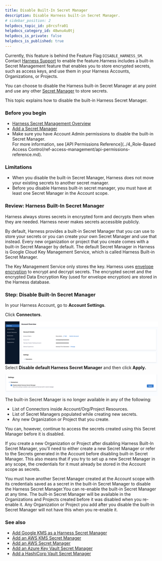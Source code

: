 ```yaml
---
title: Disable Built-In Secret Manager
description: Disable Harness built-in Secret Manager.
# sidebar_position: 2
helpdocs_topic_id: p8rcsfra01
helpdocs_category_id: 48wnu4u0tj
helpdocs_is_private: false
helpdocs_is_published: true
---
```


Currently, this feature is behind the Feature Flag `DISABLE_HARNESS_SM`. Contact [Harness Support](mailto:support@harness.io) to enable the feature.Harness includes a built-in Secret Management feature that enables you to store encrypted secrets, such as access keys, and use them in your Harness Accounts, Organizations, or Projects.

You can choose to disable the Harness built-in Secret Manager at any point and use any other [Secret Manager](add-secrets-manager.md) to store secrets.

This topic explains how to disable the built-in Harness Secret Manager.

### Before you begin

* [Harness Secret Management Overview](harness-secret-manager-overview.md)
* [Add a Secret Manager](add-secrets-manager.md)
* Make sure you have Account Admin permissions to disable the built-in Secret Manager.  
For more information, see [API Permissions Reference](../4_Role-Based Access Control/ref-access-management/api-permissions-reference.md).

### Limitations

* When you disable the built-in Secret Manager, Harness does not move your existing secrets to another secret manager.
* Before you disable Harness built-in secret manager, you must have at least one Secret Manager in the Account scope.

### Review: Harness Built-In Secret Manager

Harness always stores secrets in encrypted form and decrypts them when they are needed. Harness never makes secrets accessible publicly.

By default, Harness provides a built-in Secret Manager that you can use to store your secrets or you can create your own Secret Manager and use that instead. Every new organization or project that you create comes with a built-in Secret Manager by default. The default Secret Manager in Harness is Google Cloud Key Management Service, which is called Harness Built-in Secret Manager.

The Key Management Service only stores the key. Harness uses [envelope encryption](https://cloud.google.com/kms/docs/envelope-encryption) to encrypt and decrypt secrets. The encrypted secret and the encrypted Data Encryption Key (used for envelope encryption) are stored in the Harness database. 

### Step: Disable Built-In Secret Manager

In your Harness Account, go to **Account Settings**.

Click **Connectors**.

![](./static/disable-harness-secret-manager-37.png)
Select **Disable default Harness Secret Manager** and then click **Apply.**

![](./static/disable-harness-secret-manager-38.png)
The built-in Secret Manager is no longer available in any of the following:

* List of Connectors inside Account/Org/Project Resources.
* List of Secret Managers populated while creating new secrets.
* Any new Organization or Project that you create.

 You can, however, continue to access the secrets created using this Secret Manager before it is disabled.

If you create a new Organization or Project after disabling Harness Built-In Secret Manager, you'll need to either create a new Secret Manager or refer to the Secrets generated in the Account before disabling built-in Secret Manager. This also means that if you try to set up a new Secret Manager in any scope, the credentials for it must already be stored in the Account scope as secrets.

You must have another Secret Manager created at the Account scope with its credentials saved as a secret in the built-in Secret Manager to disable the Harness Secret Manager.You can re-enable the built-in Secret Manager at any time. The built-in Secret Manager will be available in the Organizations and Projects created before it was disabled when you re-enable it. Any Organization or Project you add after you disable the built-in Secret Manager will not have this when you re-enable it.

### See also

* [Add Google KMS as a Harness Secret Manager](add-google-kms-secrets-manager.md)
* [Add an AWS KMS Secret Manager](add-an-aws-kms-secrets-manager.md)
* [Add an AWS Secret Manager](add-an-aws-secret-manager.md)
* [Add an Azure Key Vault Secret Manager](azure-key-vault.md)
* [Add a HashiCorp Vault Secret Manager](add-hashicorp-vault.md)

